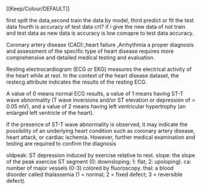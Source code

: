 [[Keep/Colour/DEFAULT]] 

first spilt the data,second train the data by model, third predict or fit the test data fourth is accuracy of test data crt?
if i give the new data of not train and test data as new data is accuracy is low comapre to test data accuracy.

Coronary artery disease (CAD):,heart failure ,Arrhythmia  a proper diagnosis and assessment of the specific type of heart disease requires more comprehensive and detailed medical testing and evaluation.

Resting electrocardiogram (ECG or EKG) measures the electrical activity of the heart while at rest. In the context of the heart disease dataset, the restecg attribute indicates the results of the resting ECG.

A value of 0 means normal ECG results, a value of 1 means having ST-T wave abnormality (T wave inversions and/or ST elevation or depression of > 0.05 mV), and a value of 2 means having left ventricular hypertrophy (an enlarged left ventricle of the heart).

If the presence of ST-T wave abnormality is observed, it may indicate the possibility of an underlying heart condition such as coronary artery disease, heart attack, or cardiac ischemia. However, further medical examination and testing are required to confirm the diagnosis

oldpeak: ST depression induced by exercise relative to rest.
slope: the slope of the peak exercise ST segment (0: downsloping; 1: flat; 2: upsloping).
ca: number of major vessels (0-3) colored by fluoroscopy.
thal: a blood disorder called thalassemia (1 = normal; 2 = fixed defect; 3 = reversible defect).
